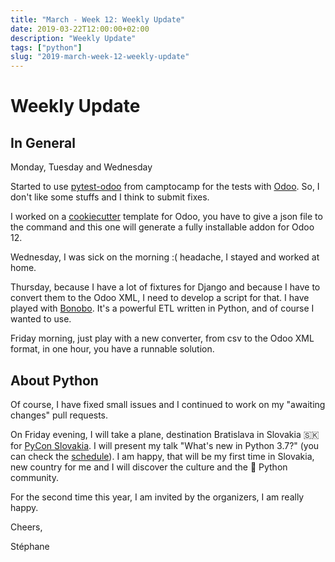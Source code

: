 ```yaml
---
title: "March - Week 12: Weekly Update"
date: 2019-03-22T12:00:00+02:00
description: "Weekly Update"
tags: ["python"]
slug: "2019-march-week-12-weekly-update"
---
```


# Weekly Update 

## In General
Monday, Tuesday and Wednesday

Started to use [pytest-odoo](https://github.com/camptocamp/pytest-odoo) from
camptocamp for the tests with [Odoo](https://github.com/odoo/odoo). So, I don't
like some stuffs and I think to submit fixes.

I worked on a [cookiecutter](https://github.com/audreyr/cookiecutter) template
for Odoo, you have to give a json file to the command and this one will generate
a fully installable addon for Odoo 12.

Wednesday, I was sick on the morning :( headache, I stayed and worked at home.

Thursday, because I have a lot of fixtures for Django and because I have to
convert them to the Odoo XML, I need to develop a script for that. I have played
with [Bonobo](https://www.bonobo-project.org). It's a powerful ETL written in
Python, and of course I wanted to use.

Friday morning, just play with a new converter, from csv to the Odoo XML format,
in one hour, you have a runnable solution.

## About Python

Of course, I have fixed small issues and I continued to work on my "awaiting
changes" pull requests.

On Friday evening, I will take a plane, destination Bratislava in Slovakia 🇸🇰
for [PyCon Slovakia](https://2019.pycon.sk/sk/). I will present my talk "What's
new in Python 3.7?" (you can check the
[schedule](https://2019.pycon.sk/en/saturday.html)). I am happy, that will be my
first time in Slovakia, new country for me and I will
discover the culture and the 🐍 Python community.

For the second time this year, I am invited by the organizers, I am really
happy.

Cheers,

Stéphane

